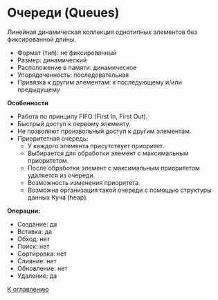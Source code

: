 # Очереди (Queues)

Линейная динамическая коллекция однотипных элементов без фиксированной длины.

- Формат (тип): не фиксированный
- Размер: динамический
- Расположение в памяти: динамическое
- Упорядоченность: последовательная
- Привязка к другим элементам: к последующему и/или предыдущему

**Особенности**
- Работа по принципу FIFO (First In, First Out).
- Быстрый доступ к первому элементу.
- Не позволяют произвольный доступ к другим элементам.
- Приоритетная очередь:
  - У каждого элемента присутствует приоритет.
  - Выбирается для обработки элемент с максимальным приоритетом.
  - После обработки элемент с максимальным приоритетом удаляется из очереди.
  - Возможность изменения приоритета.
  - Возможна организация такой очереди с помощью структуры данных Куча (heap).

**Операции:**
- Создание: да
- Вставка: да
- Обход: нет
- Поиск: нет
- Сортировка: нет
- Слияние: нет
- Обновление: нет
- Удаление: да

[К оглавлению](../README.md)
